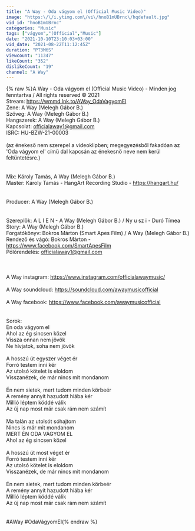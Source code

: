 ```yaml
---
title: "A Way - Oda vágyom el (Official Music Video)"
image: "https:\/\/i.ytimg.com\/vi\/hnoB1mUBrnc\/hqdefault.jpg"
vid_id: "hnoB1mUBrnc"
categories: "Music"
tags: ["vágyom","(Official","Music"]
date: "2021-10-10T23:10:03+03:00"
vid_date: "2021-08-22T11:12:45Z"
duration: "PT3M6S"
viewcount: "11347"
likeCount: "352"
dislikeCount: "19"
channel: "A Way"
---
```

{% raw %}A Way - Oda vágyom el (Official Music Video) - Minden jog fenntartva / All rights reserved © 2021<br />Stream: <a rel="nofollow" target="blank" href="https://wmmd.lnk.to/AWay_OdaVagyomEl">https://wmmd.lnk.to/AWay_OdaVagyomEl</a><br />Zene: A Way (Melegh Gábor B.)<br />Szöveg: A Way (Melegh Gábor B.)<br />Hangszerek: A Way (Melegh Gábor B.)<br />Kapcsolat: officialaway1@gmail.com<br />ISRC: HU-BZW-21-00003<br /><br />(az énekeső nem szerepel a videoklipben; megegyezésből fakadóan az 'Oda vágyom el' című dal kapcsán az énekesnő neve nem kerül feltüntetésre.)<br /><br /><br />Mix: Károly Tamás, A Way (Melegh Gábor B.)<br />Master: Károly Tamás - HangArt Recording Studio - <a rel="nofollow" target="blank" href="https://hangart.hu/">https://hangart.hu/</a><br /><br /><br />Producer: A Way (Melegh Gábor B.)<br /><br /><br />Szereplők: A L I E N - A Way (Melegh Gábor B.) / Ny u sz i - Duró Tímea<br />Story: A Way (Melegh Gábor B.)<br />Forgatókönyv: Bokros Márton (Smart Apes Film) / A Way (Melegh Gábor B.)<br />Rendező és vágó: Bokros Márton - <a rel="nofollow" target="blank" href="https://www.facebook.com/SmartApesFilm">https://www.facebook.com/SmartApesFilm</a><br />Pólórendelés: officialaway1@gmail.com<br /><br /><br /><br />A Way instagram: <a rel="nofollow" target="blank" href="https://www.instagram.com/officialawaymusic/">https://www.instagram.com/officialawaymusic/</a><br /><br />A Way soundcloud: <a rel="nofollow" target="blank" href="https://soundcloud.com/awaymusicofficial">https://soundcloud.com/awaymusicofficial</a><br /><br />A Way facebook: <a rel="nofollow" target="blank" href="https://www.facebook.com/awaymusicofficial">https://www.facebook.com/awaymusicofficial</a><br /><br /><br />Sorok:<br />Én oda vágyom el<br />Ahol az ég sincsen közel<br />Vissza onnan nem jövök<br />Ne hívjatok, soha nem jövök<br /><br />A hosszú út egyszer véget ér<br />Forró testem inni kér<br />Az utolsó kötelet is eloldom<br />Visszanézek, de már nincs mit mondanom<br /><br />Én nem sietek, mert tudom minden körbeér<br />A remény annyit hazudott hiába kér<br />Millió léptem köddé válik<br />Az új nap most már csak rám nem számít<br /><br />Ma talán az utolsót sóhajtom<br />Nincs is már mit mondanom<br />MERT ÉN ODA VÁGYOM EL<br />Ahol az ég sincsen közel<br /><br />A hosszú út most véget ér<br />Forró testem inni kér<br />Az utolsó kötelet is eloldom<br />Visszanézek, de már nincs mit mondanom<br /><br />Én nem sietek, mert tudom minden körbeér<br />A remény annyit hazudott hiába kér<br />Millió léptem köddé válik<br />Az új nap most már csak rám nem számít<br /><br /><br />#AWay #OdaVágyomEl{% endraw %}
